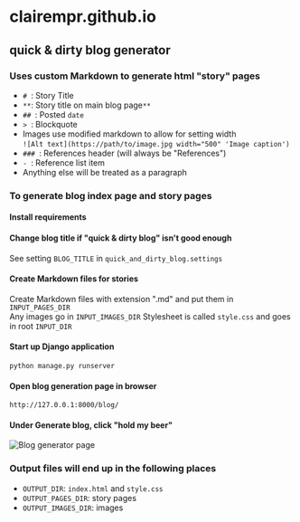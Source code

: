 # clairempr.github.io

## quick & dirty blog generator

### Uses custom Markdown to generate html "story" pages

- `# `: Story Title
- `**`: Story title on main blog page`**`
- `## `: Posted `date`  
- `> `: Blockquote  
- Images use modified markdown to allow for setting width  
`![Alt text](https://path/to/image.jpg width="500" 'Image caption')`  
- `### `: References header (will always be "References")  
- `- `: Reference list item  
- Anything else will be treated as a paragraph  

### To generate blog index page and story pages

#### Install requirements 

#### Change blog title if "quick & dirty blog" isn't good enough  
See setting `BLOG_TITLE` in `quick_and_dirty_blog.settings`

#### Create Markdown files for stories  
Create Markdown files with extension ".md" and put them in `INPUT_PAGES_DIR`  
Any images go in `INPUT_IMAGES_DIR`
Stylesheet is called `style.css` and goes in root `INPUT_DIR`   

#### Start up Django application  
```python manage.py runserver```  
  
#### Open blog generation page in browser 
```http://127.0.0.1:8000/blog/```  

#### Under **Generate blog**, click "hold my beer"  
![Blog generator page](blog/screenshots/blog_generation_screenshot.png "Blog generator page")  

### Output files will end up in the following places  
- `OUTPUT_DIR`: `index.html` and `style.css` 
- `OUTPUT_PAGES_DIR`: story pages   
- `OUTPUT_IMAGES_DIR`: images   
